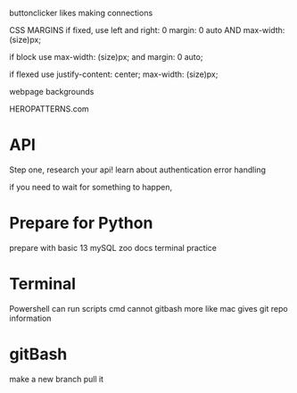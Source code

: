 buttonclicker
likes
making connections

CSS MARGINS
if fixed,
use left and right: 0
margin: 0 auto
AND max-width: (size)px;

if block
use max-width: (size)px;
and margin: 0 auto;

if flexed
use justify-content: center;
max-width: (size)px;




webpage backgrounds

HEROPATTERNS.com





# API

Step one, research your api!
learn about authentication
error handling

if you need to wait for something to happen, 


# Prepare for Python

prepare with basic 13
mySQL zoo docs
terminal practice

# Terminal

Powershell can run scripts
cmd cannot
gitbash more like mac gives git repo information


# gitBash

make a new branch
pull it

